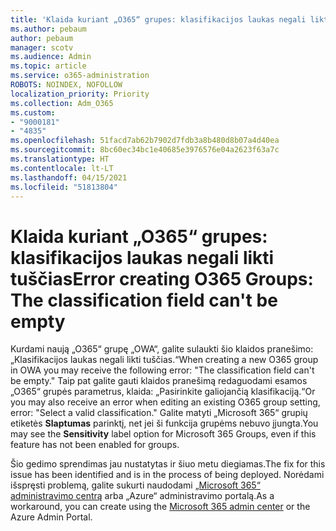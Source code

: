 ```yaml
---
title: 'Klaida kuriant „O365“ grupes: klasifikacijos laukas negali likti tuščias'
ms.author: pebaum
author: pebaum
manager: scotv
ms.audience: Admin
ms.topic: article
ms.service: o365-administration
ROBOTS: NOINDEX, NOFOLLOW
localization_priority: Priority
ms.collection: Adm_O365
ms.custom:
- "9000181"
- "4835"
ms.openlocfilehash: 51facd7ab62b7902d7fdb3a8b480d8b07a4d40ea
ms.sourcegitcommit: 8bc60ec34bc1e40685e3976576e04a2623f63a7c
ms.translationtype: HT
ms.contentlocale: lt-LT
ms.lasthandoff: 04/15/2021
ms.locfileid: "51813804"
---
```

# <a name="error-creating-o365-groups-the-classification-field-cant-be-empty"></a><span data-ttu-id="cfd3d-102">Klaida kuriant „O365“ grupes: klasifikacijos laukas negali likti tuščias</span><span class="sxs-lookup"><span data-stu-id="cfd3d-102">Error creating O365 Groups: The classification field can't be empty</span></span>

<span data-ttu-id="cfd3d-103">Kurdami naują „O365“ grupę „OWA“, galite sulaukti šio klaidos pranešimo: „Klasifikacijos laukas negali likti tuščias.“</span><span class="sxs-lookup"><span data-stu-id="cfd3d-103">When creating a new O365 group in OWA you may receive the following error: "The classification field can't be empty."</span></span>  <span data-ttu-id="cfd3d-104">Taip pat galite gauti klaidos pranešimą redaguodami esamos „O365“ grupės parametrus, klaida: „Pasirinkite galiojančią klasifikaciją.“</span><span class="sxs-lookup"><span data-stu-id="cfd3d-104">Or you may also receive an error when editing an existing O365 group setting, error: "Select a valid classification."</span></span>   <span data-ttu-id="cfd3d-105">Galite matyti „Microsoft 365“ grupių etiketės **Slaptumas** parinktį, net jei ši funkcija grupėms nebuvo įjungta.</span><span class="sxs-lookup"><span data-stu-id="cfd3d-105">You may see the **Sensitivity** label option for Microsoft 365 Groups, even if this feature has not been enabled for groups.</span></span>

<span data-ttu-id="cfd3d-106">Šio gedimo sprendimas jau nustatytas ir šiuo metu diegiamas.</span><span class="sxs-lookup"><span data-stu-id="cfd3d-106">The fix for this issue has been identified and is in the process of being deployed.</span></span>  <span data-ttu-id="cfd3d-107">Norėdami išspręsti problemą, galite sukurti naudodami [„Microsoft 365“ administravimo centrą](https://docs.microsoft.com/microsoft-365/admin/create-groups/create-groups?view=o365-worldwide) arba „Azure“ administravimo portalą.</span><span class="sxs-lookup"><span data-stu-id="cfd3d-107">As a workaround, you can create using the [Microsoft 365 admin center](https://docs.microsoft.com/microsoft-365/admin/create-groups/create-groups?view=o365-worldwide) or the Azure Admin Portal.</span></span>
